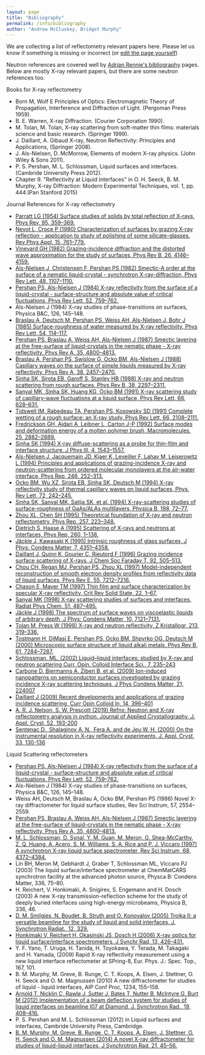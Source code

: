 ```yaml
---
layout: page
title: "Bibliography"
permalink: /info/bibliography
author: "Andrew McCluskey, Bridget Murphy"
---
```

We are collecting a list of reflectometry relevant papers here. Please let us know if something is missing or incorrect (or [edit the page yourself](https://www.reflectometry.org/info/interact_with_orso/))

Neutron references are covered well by [Adrian Rennie's bibliography](http://www.reflectometry.net/reflect_bib.htm) pages.
Below are mostly X-ray relevant papers, but there are some neutron references too.

Books for X-ray reflectometry

* Born M, Wolf E  Principles of Optics: Electromagnetic Theory of Propagation, Interference and Diffraction of Light. (Pergoman Press 1959).
*	B. E. Warren, X-ray Diffraction.  (Courier Corporation 1990).
*	M. Tolan, M. Tolan, X-ray scattering from soft-matter thin films: materials science and basic research. (Springer 1999).
* J. Daillant, A. Gibaud X-ray, Neutron Reflectivity: Principles and Applications, (Springer 2008).
*	J. Als-Nielsen, D. McMorrow, Elements of modern X-ray physics.  (John Wiley & Sons 2011).
*	P. S. Pershan, M. L. Schlossman, Liquid surfaces and interfaces.  (Cambride University Press 2012).
*	Chapter 9. "Reflectivity at Liquid Interfaces" in O. H. Seeck, B. M. Murphy, X-ray Diffraction: Modern Experimental Techniques, vol. 1, pp. 444.(Pan Stanford 2015)

Journal References for X-ray reflectometry



* [Parratt LG (1954) Surface studies of solids by total reflection of X-rays, Phys Rev, 95, 359–369.](https://doi.org/10.1103/PhysRev.95.359)
* [Nevot L, Croce P (1980) Characterization of surfaces by grazing X-ray reflection - application to study of polishing of some silicate-glasses, Rev Phys Appl, 15, 761–779.](https://doi.org/10.1051/rphysap:01980001503076100)
* [Vineyard GH (1982) Grazing-incidence diffraction and the distorted wave approximation for the study of surfaces, Phys Rev B, 26, 4146–4159.](https://doi.org/10.1103/PhysRevB.26.4146)
* [Als-Nielsen J, Christensen F, Pershan PS (1982) Smectic-A order at the surface of a nematic liquid-crystal - synchrotron X-ray-diffraction, Phys Rev Lett, 48, 1107–1110.](https://doi.org/10.1103/PhysRevLett.48.1107)
* [Pershan PS, Als-Nielsen J (1984) X-ray reflectivity from the surface of a liquid-crystal - surface-structure and absolute value of critical fluctuations, Phys Rev Lett, 52, 759–762.](https://doi.org/10.1103/PhysRevLett.52.759)
* Als-Nielsen J (1984) X-ray studies of phase-transitions on surfaces, Physica B&C, 126, 145–148.
* [Braslau A, Deutsch M, Pershan PS, Weiss AH, Als-Nielsen J, Bohr J (1985) Surface-roughness of water measured by X-ray reflectivity, Phys Rev Lett, 54, 114–117.](https://doi.org/10.1103/PhysRevLett.54.114)
* [Pershan PS, Braslau A, Weiss AH, Als-Nielsen J (1987) Smectic layering at the free-surface of liquid-crystals in the nematic phase - X-ray reflectivity, Phys Rev A, 35, 4800–4813.](https://doi.org/10.1103/PhysRevA.35.4800)
* [Braslau A, Pershan PS, Swislow G, Ocko BM, Als-Nielsen J (1988) Capillary waves on the surface of simple liquids measured by X-ray reflectivity, Phys Rev A, 38, 2457–2470.](https://doi.org/10.1103/PhysRevA.38.2457)
* [Sinha SK, Sirota EB, Garoff S, Stanley HB (1988) X-ray and neutron scattering from rough surfaces, Phys Rev B, 38, 2297–2311.](https://doi.org/10.1103/PhysRevB.38.2297)
* [Sanyal MK, Sinha SK, Huang KG, Ocko BM (1991) X-ray scattering study of capillary-wave fluctuations at a liquid surface, Phys Rev Lett, 66, 628–631.](https://doi.org/10.1103/PhysRevLett.66.628)
* [Tidswell IM, Rabedeau TA, Pershan PS, Kosowsky SD (1991) Complete wetting of a rough surface: an X-ray study, Phys Rev Lett, 66, 2108–2111.](https://doi.org/10.1103/PhysRevLett.66.2108)
* [Fredrickson GH, Ajdari A, Leibner L, Carton J-P (1992) Surface modes and deformation energy of a molten polymer brush, Macromolecules, 25, 2882–2889.](https://doi.org/10.1021/ma00037a015)
* [Sinha SK (1994) X-ray diffuse-scattering as a probe for thin-film and interface structure, J Phys III, 4, 1543–1557.](https://doi.org/10.1007/978-94-017-3200-0_5)
* [Als-Nielsen J, Jacquemain JD, Kjaer K, Leveiller F, Lahav M, Leiserowitz L (1994) Principles and applications of grazing-incidence X-ray and neutron-scattering from ordered molecular monolayers at the air-water interface, Phys Rep, 246, 252–313.](https://doi.org/10.1016/0370-1573(94)90046-9)
* [Ocko BM, Wu XZ, Sirota EB, Sinha SK, Deutsch M (1994) X-ray reflectivity study of thermal capillary waves on liquid surfaces, Phys, Rev Lett, 72, 242–245.](https://doi.org/10.1103/PhysRevLett.72.242)
* [Sinha SK, Sanyal MK, Satija SK, et al. (1994) X-ray-scattering studies of surface-roughness of GaAs/ALAs multilayers, Physica B, 198, 72–77.](https://doi.org/10.1016/0921-4526(94)90131-7)
* [Zhou XL, Chen SH (1995) Theoretical foundation of X-ray and neutron reflectometry, Phys Rep, 257, 223–348.](https://doi.org/10.1016/0370-1573(94)00110-O)
* [Dietrich S, Haase A (1995) Scattering of X-rays and neutrons at interfaces, Phys Rep, 260, 1–138.](https://doi.org/10.1016/0370-1573(95)00006-3)
* [Jäckle J, Kawasaki K (1995) Intrinsic roughness of glass surfaces, J Phys: Condens Matter, 7, 4351–4358.](https://doi.org/10.1088/0953-8984/7/23/006)
* [Daillant J, Quinn K, Gourier C, Rieutord F (1996) Grazing incidence surface scattering of X-rays, J Chem Soc  Faraday T, 92, 505–513.](https://doi.org/10.1039/FT9969200505)
* [Chou CH, Regan MJ, Pershan PS, Zhou XL (1997) Model-independent reconstruction of smooth electron density profiles from reflectivity data of liquid surfaces, Phys Rev E, 55, 7212–7216.](https://doi.org/10.1103/PhysRevE.55.7212)
* [Chason E, Mayer TM (1997) Thin film and surface characterization by specular X-ray reflectivity, Crit Rev Solid State, 22, 1–67.](https://doi.org/10.1080/10408439708241258)
* [Sanyal MK (1998) X-ray scattering studies of surfaces and interfaces, Radiat Phys Chem, 51, 487–495.](https://doi.org/10.1016/S0969-806X(97)00184-9)
* [Jäckle J (1998) The spectrum of surface waves on viscoelastic liquids of arbitrary depth, J Phys: Condens Matter, 10, 7121–7131.](https://doi.org/10.1088/0953-8984/10/32/004)
* [Tolan M, Press W (1998) X-ray and neutron reflectivity, Z Kristallogr, 213, 319–336.](https://doi.org/10.1524/zkri.1998.213.6.319)
* [Tostmann H, DiMasi E, Pershan PS, Ocko BM, Shpyrko OG, Deutsch M (2000) Microscopic surface structure of liquid alkali metals, Phys Rev B, 61, 7284–7287.](https://doi.org/10.1103/PhysRevB.61.7284)
* [Schlossman, ML. (2002) Liquid–liquid interfaces: studied by X-ray and neutron scattering Curr. Opin. Colloid Interface Sci., 7, 235–243](https://doi.org/10.1016/S1359-0294(02)00053-5)
* [Carbone D, Biermanns A, Ziberi B, et al. (2009) Ion-induced nanopatterns on semiconductor surfaces investigated by grazing incidence X-ray scattering techniques, J Phys Condens Matter, 21, 224007](https://doi.org/10.1088/0953-8984/21/22/224007)
* [Daillant J (2009) Recent developments and applications of grazing incidence scattering, Curr Opin Colloid In, 14, 396–401](https://doi.org/10.1016/j.cocis.2009.04.003)
*	[A. R. J. Nelson, S. W. Prescott (2019) Refnx: Neutron and X-ray reflectometry analysis in python. Journal of Applied Crystallography, J. Appl. Cryst, 52, 193-200](https://doi.org/10.1107/S1600576718017296)
* [Sentenac D., Shalaginov A. N., Fera A. and de Jeu W. H. (2000) On the instrumental resolution in X-ray reflectivity experiments, J. Appl. Cryst, 33, 130-136](
https://doi.org/10.1107/S0021889899014272)


Liquid Scattering reflectometers

* [Pershan PS, Als-Nielsen J (1984) X-ray reflectivity from the surface of a liquid-crystal - surface-structure and absolute value of critical fluctuations, Phys Rev Lett, 52, 759–762.](https://doi.org/10.1103/PhysRevLett.52.759)
* Als-Nielsen J (1984) X-ray studies of phase-transitions on surfaces, Physica B&C, 126, 145–148.
* Weiss AH, Deutsch M, Braslau A, Ocko BM, Pershan PS (1986) Novel X-ray diffractometer for liquid surface studies, Rev Sci Instrum, 57, 2554–2559.
* [Pershan PS, Braslau A, Weiss AH, Als-Nielsen J (1987) Smectic layering at the free-surface of liquid-crystals in the nematic phase - X-ray reflectivity, Phys Rev A, 35, 4800–4813.](https://doi.org/10.1103/PhysRevA.35.4800)
* [M. L. Schlossman, D. Synal, Y. M. Guan, M. Meron, G. Shea-McCarthy, Z. Q. Huang, A. Acero, S. M. Williams, S. A. Rice and P. J. Viccaro (1997) A synchrotron X-ray liquid surface spectrometer, Rev Sci Instrum, 68, 4372–4384.](https://doi.org/10.1063/1.1148399)
* Lin BH, Meron M, Gebhardt J, Graber T, Schlossman ML, Viccaro PJ (2003) The liquid surface/interface spectrometer at ChemMatCARS synchrotron facility at the advanced photon source, Physca B: Condens Matter, 336, 75–80.
* H. Reichert, V. Honkimaki, A. Snigirev, S. Engemann and H. Dosch (2003) A new X-ray transmission-reflection scheme for the study of deeply buried interfaces using high-energy microbeams, Physica B, 336, 46.
* [D. M. Smilgies, N. Boudet, B. Struth and O. Konovalov (2005) Troika II: a versatile beamline for the study of liquid and solid interfaces, J. Synchrotron Radiat., 12, 329.](https://doi.org/10.1107/S0909049505000361)
* [Honkimaki V, Reichert H, Okasinski JS, Dosch H (2006) X-ray optics for liquid surface/interface spectrometers, J Synchr Rad, 13, 426–431.](
https://doi.org/10.1107/S0909049506031438)
* Y. F. Yano, T. Uruga, H. Tanida, H. Toyokawa, Y. Terada, M. Takagaki and H. Yamada, (2009) Rapid X-ray reflectivity measurement using a new liquid interface reflectometer at SPring-8, Eur. Phys. J.: Spec. Top., 167, 101.
* B. M. Murphy, M. Greve, B. Runge, C. T. Koops, A. Elsen, J. Stettner, O. H. Seeck and O. M. Magnussen (2010) A new diffractometer for studies of liquid - liquid interfaces, AIP Conf Proc, 1234, 155–158.
* [Arnold T, Nicklin C, Rawle J, Sutter J, Bates T, Nutter B, McIntyre G, Burt M (2012) Implementation of a beam deflection system for studies of liquid interfaces on beamline I07 at Diamond, J. Synchrotron Rad., 19, 408–416.](https://doi.org/10.1107/S0909049512009272)
* P. S. Pershan and M. L. Schlossman (2012) in Liquid surfaces and interfaces, Cambride University Press, Cambridge.
* [B. M. Murphy, M. Greve, B. Runge, C. T. Koops, A. Elsen, J. Stettner, O. H. Seeck and O. M. Magnussen (2014) A novel X-ray diffractometer for studies of liquid-liquid interfaces, J Synchrotron Rad, 21, 45–56.](https://doi.org/10.1107/S1600577513026192)



